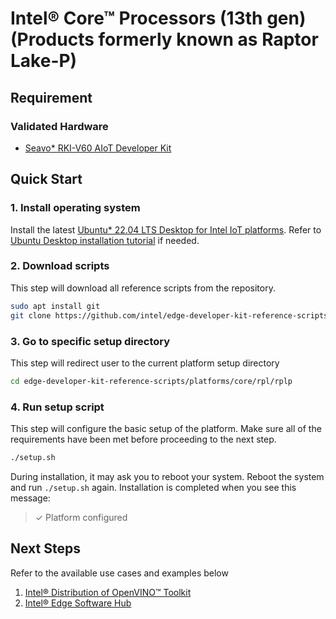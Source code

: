 # Intel® Core™ Processors (13th gen) (Products formerly known as Raptor Lake-P)

## Requirement
### Validated Hardware
- [Seavo* RKI-V60 AIoT Developer Kit](https://www.seavo.com/en/rki_devkit/)

## Quick Start
### 1. Install operating system
Install the latest [Ubuntu* 22.04 LTS Desktop for Intel IoT platforms](https://ubuntu.com/download/iot/intel-iot). Refer to [Ubuntu Desktop installation tutorial](https://ubuntu.com/tutorials/install-ubuntu-desktop#1-overview) if needed.

### 2. Download scripts
This step will download all reference scripts from the repository.
```bash
sudo apt install git
git clone https://github.com/intel/edge-developer-kit-reference-scripts
```

### 3. Go to specific setup directory
This step will redirect user to the current platform setup directory
```bash
cd edge-developer-kit-reference-scripts/platforms/core/rpl/rplp
```

### 4. Run setup script
This step will configure the basic setup of the platform. Make sure all of the requirements have been met before proceeding to the next step.
```bash
./setup.sh
```
During installation, it may ask you to reboot your system. Reboot the system and run `./setup.sh` again. Installation is completed when you see this message:
> ✓ Platform configured

## Next Steps
Refer to the available use cases and examples below
1. [Intel® Distribution of OpenVINO™ Toolkit](../../../../usecases/ai/openvino/README.md)
2. [Intel® Edge Software Hub](https://www.intel.com/content/www/us/en/developer/topic-technology/edge-5g/edge-solutions/overview.html)
